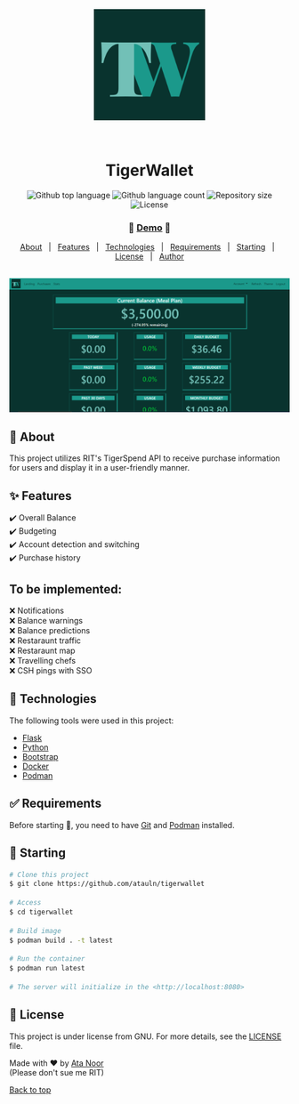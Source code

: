 <div align="center" id="top"> 
  <img src="./static/icons/icon-dark.png" alt="Tigerwallet" width="200px" height="200px" />

  &#xa0;

  <!-- <a href="https://tigerwallet.netlify.app">Demo</a> -->
</div>

<h1 align="center">TigerWallet</h1>

<p align="center">
  <img alt="Github top language" src="https://img.shields.io/github/languages/top/atauln/tigerwallet?color=56BEB8">

  <img alt="Github language count" src="https://img.shields.io/github/languages/count/atauln/tigerwallet?color=56BEB8">

  <img alt="Repository size" src="https://img.shields.io/github/repo-size/atauln/tigerwallet?color=56BEB8">

  <img alt="License" src="https://img.shields.io/github/license/atauln/tigerwallet?color=56BEB8">

  <!-- <img alt="Github issues" src="https://img.shields.io/github/issues/atauln/tigerwallet?color=56BEB8" /> -->

  <!-- <img alt="Github forks" src="https://img.shields.io/github/forks/atauln/tigerwallet?color=56BEB8" /> -->

  <!-- <img alt="Github stars" src="https://img.shields.io/github/stars/atauln/tigerwallet?color=56BEB8" /> -->
</p>

<!-- Status -->

<h3 align="center"> 
	🚀 <a href="https://tigerwallet.cs.house">Demo</a> 🚀
</h3>

<p align="center">
  <a href="#dart-about">About</a> &#xa0; | &#xa0; 
  <a href="#sparkles-features">Features</a> &#xa0; | &#xa0;
  <a href="#rocket-technologies">Technologies</a> &#xa0; | &#xa0;
  <a href="#white_check_mark-requirements">Requirements</a> &#xa0; | &#xa0;
  <a href="#checkered_flag-starting">Starting</a> &#xa0; | &#xa0;
  <a href="#memo-license">License</a> &#xa0; | &#xa0;
  <a href="https://github.com/atauln" target="_blank">Author</a>
</p>

<br>

<img src="./screenshot.png" alt="Tigerwallet Screenshot"/>

## :dart: About ##

This project utilizes RIT's TigerSpend API to receive purchase information for users and display it in a user-friendly manner.

## :sparkles: Features ##

:heavy_check_mark: Overall Balance\
:heavy_check_mark: Budgeting\
:heavy_check_mark: Account detection and switching\
:heavy_check_mark: Purchase history

## To be implemented: ##
:x: Notifications\
:x: Balance warnings\
:x: Balance predictions\
:x: Restaraunt traffic\
:x: Restaraunt map\
:x: Travelling chefs\
:x: CSH pings with SSO

## :rocket: Technologies ##

The following tools were used in this project:

- [Flask](https://flask.palletsprojects.com/en/2.2.x/)
- [Python](https://www.python.org/)
- [Bootstrap](https://getbootstrap.com/)
- [Docker](https://www.docker.com/)
- [Podman](https://podman.io/)

## :white_check_mark: Requirements ##

Before starting :checkered_flag:, you need to have [Git](https://git-scm.com) and [Podman](https://podman.io/) installed.

## :checkered_flag: Starting ##

```bash
# Clone this project
$ git clone https://github.com/atauln/tigerwallet

# Access
$ cd tigerwallet

# Build image
$ podman build . -t latest

# Run the container
$ podman run latest

# The server will initialize in the <http://localhost:8080>
```

## :memo: License ##

This project is under license from GNU. For more details, see the [LICENSE](LICENSE) file.


Made with :heart: by <a href="https://github.com/atauln" target="_blank">Ata Noor</a>\
(Please don't sue me RIT)


<a href="#top">Back to top</a>
